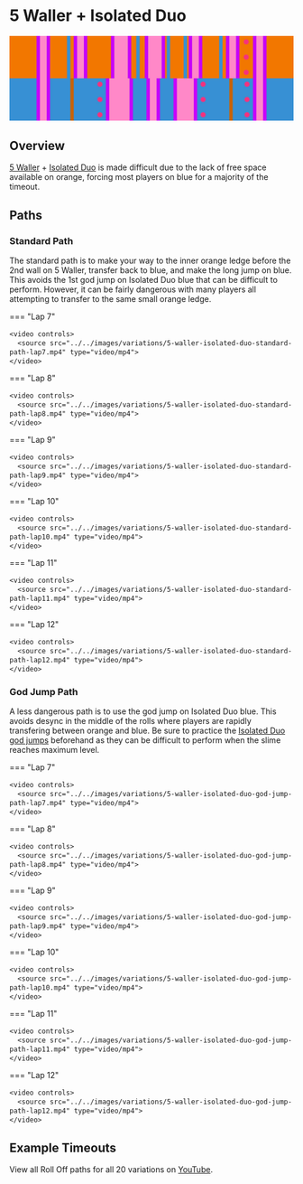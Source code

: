 # 5 Waller + Isolated Duo

![5 Waller + Isolated Duo](../images/variations/5-waller-isolated-duo.jpg)

## Overview

[5 Waller](../rolls/5-waller.md) + [Isolated Duo](../rolls/isolated-duo.md#blue) is made difficult due to the lack of free space available on orange, forcing most players on blue for a majority of the timeout.

## Paths

### Standard Path

The standard path is to make your way to the inner orange ledge before the 2nd wall on 5 Waller, transfer back to blue, and make the long jump on blue. This avoids the 1st god jump on Isolated Duo blue that can be difficult to perform. However, it can be fairly dangerous with many players all attempting to transfer to the same small orange ledge.

=== "Lap 7"

    <video controls>
      <source src="../../images/variations/5-waller-isolated-duo-standard-path-lap7.mp4" type="video/mp4">
    </video>

=== "Lap 8"

    <video controls>
      <source src="../../images/variations/5-waller-isolated-duo-standard-path-lap8.mp4" type="video/mp4">
    </video>

=== "Lap 9"

    <video controls>
      <source src="../../images/variations/5-waller-isolated-duo-standard-path-lap9.mp4" type="video/mp4">
    </video>

=== "Lap 10"

    <video controls>
      <source src="../../images/variations/5-waller-isolated-duo-standard-path-lap10.mp4" type="video/mp4">
    </video>

=== "Lap 11"

    <video controls>
      <source src="../../images/variations/5-waller-isolated-duo-standard-path-lap11.mp4" type="video/mp4">
    </video>

=== "Lap 12"

    <video controls>
      <source src="../../images/variations/5-waller-isolated-duo-standard-path-lap12.mp4" type="video/mp4">
    </video>

### God Jump Path

A less dangerous path is to use the god jump on Isolated Duo blue. This avoids desync in the middle of the rolls where players are rapidly transfering between orange and blue. Be sure to practice the [Isolated Duo god jumps](../advanced/isolated-duo-god-jumps.md) beforehand as they can be difficult to perform when the slime reaches maximum level.

=== "Lap 7"

    <video controls>
      <source src="../../images/variations/5-waller-isolated-duo-god-jump-path-lap7.mp4" type="video/mp4">
    </video>

=== "Lap 8"

    <video controls>
      <source src="../../images/variations/5-waller-isolated-duo-god-jump-path-lap8.mp4" type="video/mp4">
    </video>

=== "Lap 9"

    <video controls>
      <source src="../../images/variations/5-waller-isolated-duo-god-jump-path-lap9.mp4" type="video/mp4">
    </video>

=== "Lap 10"

    <video controls>
      <source src="../../images/variations/5-waller-isolated-duo-god-jump-path-lap10.mp4" type="video/mp4">
    </video>

=== "Lap 11"

    <video controls>
      <source src="../../images/variations/5-waller-isolated-duo-god-jump-path-lap11.mp4" type="video/mp4">
    </video>

=== "Lap 12"

    <video controls>
      <source src="../../images/variations/5-waller-isolated-duo-god-jump-path-lap12.mp4" type="video/mp4">
    </video>

## Example Timeouts

View all Roll Off paths for all 20 variations on [YouTube](https://www.youtube.com/playlist?list=PLG_QNSp9ZgJLWYSNl4vY26VJCZeOQHO1F).
